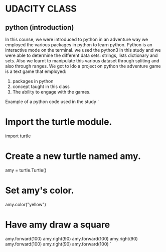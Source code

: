 # UDACITY CLASS 
## python (introduction)
In this course, we were introduced to python in an adventure way we employed 
the various packages in python to learn python. Python is an interactive mode on the terminal.
we used the python3 in this study and we were able to determine the different data sets: strings, lists
dictionary and sets. Also we learnt to manipulate this various dataset through spliting and also through ranges.
We got to ldo a project on python the adventure game is a text game that employed:
1. packages in python 
2. concept taught in this class
3. The ability to engage with the games.

Example of a python code used in the study
`
# Import the turtle module.
import turtle

# Create a new turtle named amy.
amy = turtle.Turtle()

# Set amy's color.
amy.color("yellow")

# Have amy draw a square
amy.forward(100)
amy.right(90)
amy.forward(100)
amy.right(90)
amy.forward(100)
amy.right(90)
amy.forward(100)
`
